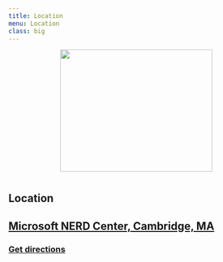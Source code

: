 ```yaml
---
title: Location
menu: Location
class: big
---
```


<img src="http://dynamicinfradays.org/events/2015-boston/2015-boston-logo.png" height="241" width="300" style="margin: 10px auto 40px auto; display: block;">

## Location

<div style="margin-top: 15px;" />

## [Microsoft NERD Center, Cambridge, MA](https://microsoftnewengland.com/Events/View/22011)
### [Get directions](https://www.google.com/maps/dir//Microsoft+New+England+Research+and+Development+Center,+1+Memorial+Dr+%231,+Cambridge,+MA+02142/@42.361369,-71.081355,17z/data=!4m13!1m4!3m3!1s0x89e370a423d61825:0x58516248462c99eb!2sMicrosoft+New+England+Research+and+Development+Center!3b1!4m7!1m0!1m5!1m1!1s0x89e370a423d61825:0x58516248462c99eb!2m2!1d-71.081355!2d42.361369)